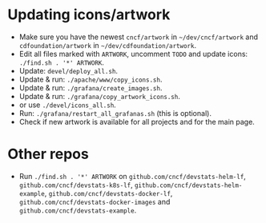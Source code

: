 # Updating icons/artwork

- Make sure you have the newest `cncf/artwork` in `~/dev/cncf/artwork` and `cdfoundation/artwork` in `~/dev/cdfoundation/artwork`.
- Edit all files marked with `ARTWORK`, uncomment `TODO` and update icons: `./find.sh . '*' ARTWORK`.
- Update: `devel/deploy_all.sh`.
- Update & run: `./apache/www/copy_icons.sh`.
- Update & run: `./grafana/create_images.sh`.
- Update & run: `./grafana/copy_artwork_icons.sh`.
- or use `./devel/icons_all.sh`.
- Run: `./grafana/restart_all_grafanas.sh` (this is optional).
- Check if new artwork is available for all projects and for the main page.


# Other repos

- Run `./find.sh . '*' ARTWORK` on `github.com/cncf/devstats-helm-lf`, `github.com/cncf/devstats-k8s-lf`, `github.com/cncf/devstats-helm-example`, `github.com/cncf/devstats-docker-lf`, `github.com/cncf/devstats-docker-images` and `github.com/cncf/devstats-example`.

